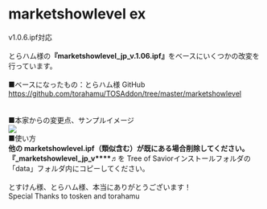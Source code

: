 # marketshowlevel ex

v1.0.6.ipf対応<br>
<br>
とらハム様の<b>『marketshowlevel_jp_v.1.06.ipf』</b>をベースにいくつかの改変を行っています。<br>
<br>
■ベースになったもの：とらハム様 GitHub<br>
https://github.com/torahamu/TOSAddon/tree/master/marketshowlevel
<br>
<br>
<br>
■本家からの変更点、サンプルイメージ<br>
<img src="https://github.com/chicori/chicorin/blob/master/sample_image.jpg">
<br>
■使い方<br>
<b>他の marketshowlevel.ipf（類似含む）が既にある場合削除してください。</b><br>
<b>『_marketshowlevel_jp_v****♬</b>を Tree of Saviorインストールフォルダの「data」フォルダ内にコピーしてください。<br>
<br>
とすけん様、とらハム様、本当にありがとうございます！<br>
Special Thanks to tosken and torahamu<br>
